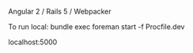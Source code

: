 Angular 2 / Rails 5 / Webpacker

To run local: bundle exec foreman start -f Procfile.dev

localhost:5000
